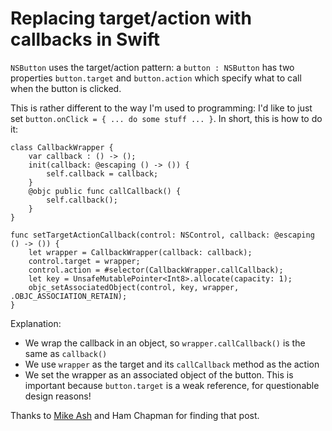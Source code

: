 # Replacing target/action with callbacks in Swift

`NSButton` uses the target/action pattern: a `button : NSButton` has two properties `button.target` and `button.action` which specify what to call when the button is clicked.

This is rather different to the way I'm used to programming: I'd like to just set `button.onClick = { ... do some stuff ... }`. In short, this is how to do it:

```
class CallbackWrapper {
    var callback : () -> ();
    init(callback: @escaping () -> ()) {
        self.callback = callback;
    }
    @objc public func callCallback() {
        self.callback();
    }
}

func setTargetActionCallback(control: NSControl, callback: @escaping () -> ()) {
    let wrapper = CallbackWrapper(callback: callback);
    control.target = wrapper;
    control.action = #selector(CallbackWrapper.callCallback);
    let key = UnsafeMutablePointer<Int8>.allocate(capacity: 1);
    objc_setAssociatedObject(control, key, wrapper, .OBJC_ASSOCIATION_RETAIN);
}
```

Explanation:

* We wrap the callback in an object, so `wrapper.callCallback()` is the same as `callback()`
* We use `wrapper` as the target and its `callCallback` method as the action
* We set the wrapper as an associated object of the button. This is important because `button.target` is a weak reference, for questionable design reasons!

Thanks to [Mike Ash](https://www.mikeash.com/pyblog/friday-qa-2015-12-25-swifty-targetaction.html) and Ham Chapman for finding that post.

